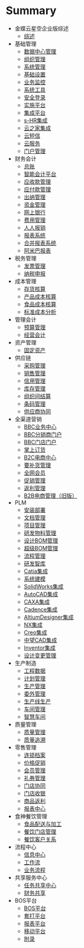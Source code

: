 # Summary

* 金蝶云星空企业版综述
    * [综述](金蝶云星空企业版综述/综述.md)
* 基础管理
    * [数据中心管理](基础管理/数据中心管理.md)
    * [组织管理](基础管理/组织管理.md)
    * [系统管理](基础管理/系统管理.md)
    * [基础设置](基础管理/基础设置.md)
    * [业务监控](基础管理/业务监控.md)
    * [系统工具](基础管理/系统工具.md)
    * [安全登录](基础管理/安全登录.md)
    * [实施平台](基础管理/实施平台.md)
    * [集成平台](基础管理/集成平台.md)
    * [s-HR集成](基础管理/s-HR集成.md)
    * [云之家集成](基础管理/云之家集成.md)
    * [云短信](基础管理/云短信.md)
    * [云服务](基础管理/云服务.md)
    * [门户管理](基础管理/门户管理.md)
* 财务会计
    * [总账](财务会计/总账.md)
    * [智能会计平台](财务会计/智能会计平台.md)
    * [应收款管理](财务会计/应收款管理.md)
    * [应付款管理](财务会计/应付款管理.md)
    * [出纳管理](财务会计/出纳管理.md)
    * [资金管理](财务会计/资金管理.md)
    * [网上银行](财务会计/网上银行.md)
    * [费用管理](财务会计/费用管理.md)
    * [人人报销](财务会计/人人报销.md)
    * [报表系统](财务会计/报表系统.md)
    * [合并报表系统](财务会计/合并报表系统.md)
    * [阿米巴报表](财务会计/阿米巴报表.md)
* 税务管理
    * [发票管理](税务管理/发票管理.md)
    * [纳税申报](税务管理/纳税申报.md)
* 成本管理
    * [存货核算](成本管理/存货核算.md)
    * [产品成本核算](成本管理/产品成本核算.md)
    * [食品成本核算](成本管理/食品成本核算.md)
    * [标准成本分析](成本管理/标准成本分析.md)
* 管理会计
    * [预算管理](管理会计/预算管理.md)
    * [经营会计](管理会计/经营会计.md)
* 资产管理
    * [固定资产](资产管理/固定资产.md)
* 供应链
    * [采购管理](供应链/采购管理.md)
    * [销售管理](供应链/销售管理.md)
    * [信用管理](供应链/信用管理.md)
    * [库存管理](供应链/库存管理.md)
    * [组织间结算](供应链/组织间结算.md)
    * [条码管理](供应链/条码管理.md)
    * [供应商协同](供应链/供应商协同.md)
* 全渠道营销
    * [BBC业务中心](全渠道营销/BBC业务中心.md)
    * [BBC分销商门户](全渠道营销/BBC分销商门户.md)
    * [BBC门店门户](全渠道营销/BBC门店门户.md)
    * [掌上订货](全渠道营销/掌上订货.md)
    * [B2C电商中心](全渠道营销/B2C电商中心.md)
    * [要补货管理](全渠道营销/要补货管理.md)
    * [全网会员](全渠道营销/全网会员.md)
    * [促销管理](全渠道营销/促销管理.md)
    * [返利管理](全渠道营销/返利管理.md)
    * [B2B电商管理（旧版）](全渠道营销/B2B电商管理（旧版）.md)
* PLM
    * [安装部署](PLM/安装部署.md)
    * [文档管理](PLM/文档管理.md)
    * [项目管理](PLM/项目管理.md)
    * [研发物料管理](PLM/研发物料管理.md)
    * [设计BOM管理](PLM/设计BOM管理.md)
    * [超级BOM管理](PLM/超级BOM管理.md)
    * [流程管理](PLM/流程管理.md)
    * [研发智库](PLM/研发智库.md)
    * [Catia集成](PLM/Catia集成.md)
    * [系统建模](PLM/系统建模.md)
    * [SolidWorks集成](PLM/SolidWorks集成.md)
    * [AutoCAD集成](PLM/AutoCAD集成.md)
    * [CAXA集成](PLM/CAXA集成.md)
    * [Cadence集成](PLM/Cadence集成.md)
    * [AltiumDesigner集成](PLM/AltiumDesigner集成.md)
    * [NX集成](PLM/NX集成.md)
    * [Creo集成](PLM/Creo集成.md)
    * [中望CAD集成](PLM/中望CAD集成.md)
    * [Inventor集成](PLM/Inventor集成.md)
    * [设计变更管理](PLM/设计变更管理.md)
* 生产制造
    * [工程数据](生产制造/工程数据.md)
    * [计划管理](生产制造/计划管理.md)
    * [生产管理](生产制造/生产管理.md)
    * [委外管理](生产制造/委外管理.md)
    * [生产线生产](生产制造/生产线生产.md)
    * [车间管理](生产制造/车间管理.md)
    * [智慧车间](生产制造/智慧车间.md)
* 质量管理
    * [质量管理](质量管理/质量管理.md)
    * [质量追溯](质量管理/质量追溯.md)
* 零售管理
    * [连锁档案](零售管理/连锁档案.md)
    * [价格促销](零售管理/价格促销.md)
    * [会员管理](零售管理/会员管理.md)
    * [礼券管理](零售管理/礼券管理.md)
    * [门店协同](零售管理/门店协同.md)
    * [门店收银](零售管理/门店收银.md)
    * [商品返利](零售管理/商品返利.md)
    * [报表中心](零售管理/报表中心.md)
* 食神餐饮管理
    * [食品配送与加工](食神餐饮管理/食品配送与加工.md)
    * [餐饮门店管理](食神餐饮管理/餐饮门店管理.md)
    * [餐饮客户关系](食神餐饮管理/餐饮客户关系.md)
* 流程中心
    * [信息中心](流程中心/信息中心.md)
    * [工作流](流程中心/工作流.md)
    * [业务流程](流程中心/业务流程.md)
* 共享服务中心
    * [任务共享中心](共享服务中心/任务共享中心.md)
    * [财务共享](共享服务中心/财务共享.md)
* BOS平台
    * [BOS平台](BOS平台/BOS平台.md)
    * [套打平台](BOS平台/套打平台.md)
    * [报表平台](BOS平台/报表平台.md)
    * [移动平台](BOS平台/移动平台.md)
    * [附录](BOS平台/附录.md)
